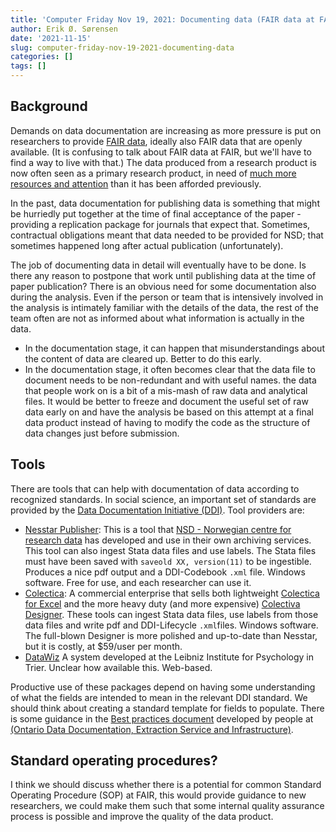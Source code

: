 ```yaml
---
title: 'Computer Friday Nov 19, 2021: Documenting data (FAIR data at FAIR)'
author: Erik Ø. Sørensen
date: '2021-11-15'
slug: computer-friday-nov-19-2021-documenting-data
categories: []
tags: []
---
```


## Background
Demands on data documentation are increasing as more pressure is put on researchers to provide 
[FAIR data](https://www.go-fair.org/fair-principles/), ideally also FAIR data that are openly 
available. (It is confusing to talk about FAIR data at FAIR, but we'll have to find a way to live with that.)
The data produced from a research product is now often seen as a primary research product, in
need of [much more resources and attention](https://doi.org/10.1038/d41586-020-00505-7) than 
it has been afforded previously.


In the past, data documentation for publishing data is something that might be hurriedly put together
at the time of final acceptance of the paper - providing a replication package for journals that expect that.
Sometimes, contractual obligations meant that data needed to be provided for NSD; that  
sometimes happened long after actual publication (unfortunately).

The job of documenting data in detail will eventually have to be done. Is there any reason to 
postpone that work until publishing data at the time of paper publication? There is an obvious need
for some documentation also during the analysis. Even if the person or team that is intensively involved
in the analysis is intimately familiar with the details of the data, the rest of the team often are not
as informed about what information is actually in the data. 

- In the documentation stage, it can happen that misunderstandings about the content of data are cleared up. Better to do this early.
- In the documentation stage, it often becomes clear that the data file to document needs to be non-redundant and with useful names. 
the data that people work on is a bit of a mis-mash of raw data and analytical files. It would be better to freeze and document the useful set 
of raw data early on and have the analysis be based on this attempt at a final data product instead of having to modify the code as the
structure of data changes just before submission.



## Tools
There are tools that can help with documentation of data according to recognized standards. In social science,
an important set of standards are provided by the [Data Documentation Initiative (DDI)](https://ddialliance.org/). 
Tool providers are:

- [Nesstar Publisher](http://www.nesstar.com/software/publisher.html): This is a tool that [NSD - Norwegian centre for research data](http://www.nesstar.com/software/publisher.html) has developed and use in their own archiving services. This tool can also ingest Stata data files and
  use labels. The Stata files must have been saved with `saveold XX, version(11)` to be ingestible. Produces a nice pdf output and a DDI-Codebook `.xml` file. Windows software. Free for use, and each researcher can use it.
- [Colectica](https://colectica.com/): A commercial enterprise that sells both lightweight [Colectica for Excel](https://colectica.com/software/colecticaforexcel/)
  and the more heavy duty (and more expensive) [Colectiva Designer](https://colectica.com/software/designer/). These tools can ingest Stata data files, use
  labels from those data files and write pdf and DDI-Lifecycle `.xml`files. Windows software. The full-blown Designer is more polished and up-to-date than Nesstar, but it is costly, at $59/user per month.
- [DataWiz](https://datawiz.leibniz-psychology.org/DataWiz/?datawiz_locale=en) A system developed at the Leibniz Institute for Psychology in Trier. Unclear
how available this. Web-based.

Productive use of these packages depend on having some understanding of what the fields are intended to mean in the relevant DDI standard. 
We should think about creating a standard template for fields to populate. There is some guidance in the [Best practices document](https://library.carleton.ca/sites/default/files/help/data-centre/BPDv3-1-2019-01-28.pdf) developed by people at [<odesi> (Ontario Data Documentation, Extraction Service and Infrastructure)](https://search2.odesi.ca/).

## Standard operating procedures?

I think we should discuss whether there is a potential for common Standard Operating Procedure (SOP) at FAIR,
this would provide guidance to new researchers, we could make them such that some internal quality assurance 
process is possible and improve the quality of the data product.  
